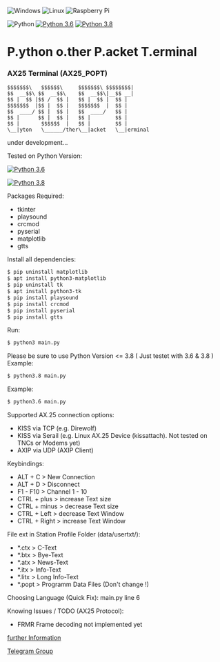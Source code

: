 ![Windows](https://img.shields.io/badge/Windows-0078D6?style=for-the-badge&logo=windows&logoColor=white)
![Linux](https://img.shields.io/badge/Linux-FCC624?style=for-the-badge&logo=linux&logoColor=black)
![Raspberry Pi](https://img.shields.io/badge/-RaspberryPi-C51A4A?style=for-the-badge&logo=Raspberry-Pi)

![Python](https://img.shields.io/badge/python-3670A0?style=for-the-badge&logo=python&logoColor=ffdd54)
[![Python 3.6](https://img.shields.io/badge/python-3.6-blue.svg)](https://www.python.org/downloads/release/python-360/)
[![Python 3.8](https://img.shields.io/badge/python-3.8-blue.svg)](https://www.python.org/downloads/release/python-380/)
# P.ython o.ther P.acket T.erminal
### AX25 Terminal (AX25_POPT)

    $$$$$$$\   $$$$$$\     $$$$$$$\ $$$$$$$$|
    $$  __$$\ $$  __$$\    $$  __$$\|__$$ __|
    $$ |  $$ |$$ /  $$ |   $$ |  $$ |  $$ |
    $$$$$$$  |$$ |  $$ |   $$$$$$$  |  $$ |
    $$  ____/ $$ |  $$ |   $$  ____/   $$ |
    $$ |      $$ |  $$ |   $$ |        $$ |
    $$ |       $$$$$$  |   $$ |        $$ |
    \__|yton   \______/ther\__|acket   \__|erminal

under development...

Tested on Python Version:

[![Python 3.6](https://img.shields.io/badge/python-3.6-blue.svg)](https://www.python.org/downloads/release/python-360/)

[![Python 3.8](https://img.shields.io/badge/python-3.8-blue.svg)](https://www.python.org/downloads/release/python-380/)

Packages Required:
- tkinter
- playsound
- crcmod
- pyserial
- matplotlib
- gtts

Install all dependencies:
  ``` sh
  $ pip uninstall matplotlib
  $ apt install python3-matplotlib
  $ pip uninstall tk
  $ apt install python3-tk
  $ pip install playsound
  $ pip install crcmod
  $ pip install pyserial
  $ pip install gtts
  ```

Run:
  ``` sh
  $ python3 main.py
  ```

Please be sure to use Python Version <= 3.8 ( Just testet with 3.6 & 3.8 )
Example:
  ``` sh
  $ python3.8 main.py
  ```
Example:
  ``` sh
  $ python3.6 main.py
  ```

Supported AX.25 connection options:
- KISS via TCP (e.g. Direwolf)
- KISS via Serail (e.g. Linux AX.25 Device (kissattach). Not tested on TNCs or Modems yet)
- AXIP via UDP (AXIP Client)

Keybindings:
- ALT + C > New Connection
- ALT + D > Disconnect
- F1 - F10 > Channel 1 - 10
- CTRL + plus > increase Text size
- CTRL + minus > decrease Text size
- CTRL + Left > decrease Text Window
- CTRL + Right > increase Text Window

File ext in Station Profile Folder (data/usertxt/<USER CALL>):
- *.ctx > C-Text
- *.btx > Bye-Text
- *.atx > News-Text
- *.itx > Info-Text
- *.litx > Long Info-Text
- *.popt > Programm Data Files (Don't change !) 

Choosing Language (Quick Fix):
main.py line 6

Knowing Issues / TODO (AX25 Protocol):
- FRMR Frame decoding not implemented yet


[further Information](http://forum.packetradio-salzwedel.de/index.php?board/10-popt/)

[Telegram Group](https://t.me/poptsupport)
